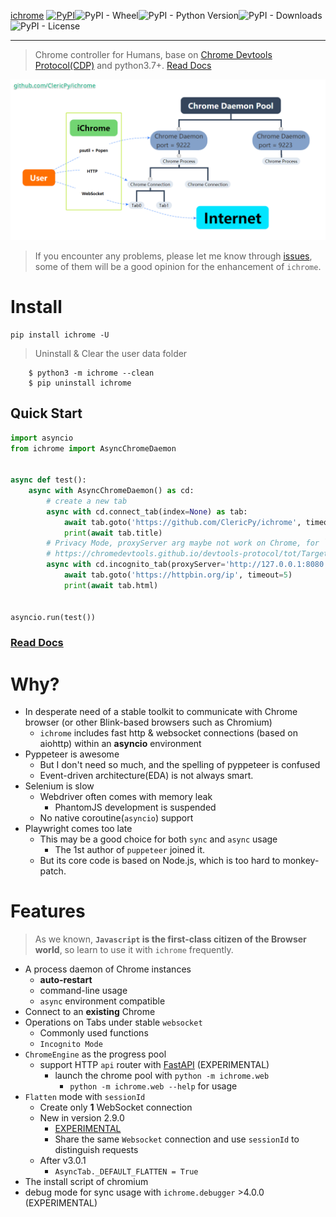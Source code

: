 [ichrome](https://github.com/ClericPy/ichrome) [![PyPI](https://img.shields.io/pypi/v/ichrome?style=plastic)](https://pypi.org/project/ichrome/)![PyPI - Wheel](https://img.shields.io/pypi/wheel/ichrome?style=plastic)![PyPI - Python Version](https://img.shields.io/pypi/pyversions/ichrome?style=plastic)![PyPI - Downloads](https://img.shields.io/pypi/dm/ichrome?style=plastic)![PyPI - License](https://img.shields.io/pypi/l/ichrome?style=plastic)

----------

> Chrome controller for Humans, base on [Chrome Devtools Protocol(CDP)](https://chromedevtools.github.io/devtools-protocol/) and python3.7+. [Read Docs](https://clericpy.github.io/ichrome/)

![image](https://github.com/ClericPy/ichrome/raw/master/structure.png)

> If you encounter any problems, please let me know through [issues](https://github.com/ClericPy/ichrome/issues), some of them will be a good opinion for the enhancement of `ichrome`.


# Install

    pip install ichrome -U

> Uninstall & Clear the user data folder

        $ python3 -m ichrome --clean
        $ pip uninstall ichrome

## Quick Start

```python
import asyncio
from ichrome import AsyncChromeDaemon


async def test():
    async with AsyncChromeDaemon() as cd:
        # create a new tab
        async with cd.connect_tab(index=None) as tab:
            await tab.goto('https://github.com/ClericPy/ichrome', timeout=5)
            print(await tab.title)
        # Privacy Mode, proxyServer arg maybe not work on Chrome, for `Target.createBrowserContext` is the EXPERIMENTAL feature(but chromium is ok).
        # https://chromedevtools.github.io/devtools-protocol/tot/Target/#method-createBrowserContext
        async with cd.incognito_tab(proxyServer='http://127.0.0.1:8080') as tab:
            await tab.goto('https://httpbin.org/ip', timeout=5)
            print(await tab.html)


asyncio.run(test())
```

### [Read Docs](https://clericpy.github.io/ichrome/)

# Why?

- In desperate need of a stable toolkit to communicate with Chrome browser (or other Blink-based browsers such as Chromium)
  - `ichrome` includes fast http & websocket connections (based on aiohttp) within an **asyncio** environment
- Pyppeteer is awesome
  - But I don't need so much, and the spelling of pyppeteer is confused
  - Event-driven architecture(EDA) is not always smart.
- Selenium is slow
  - Webdriver often comes with memory leak
    - PhantomJS development is suspended
  - No native coroutine(`asyncio`) support
- Playwright comes too late
  - This may be a good choice for both `sync` and `async` usage
    - The 1st author of `puppeteer` joined it.
  - But its core code is based on Node.js, which is too hard to monkey-patch.

# Features

> As we known, **`Javascript` is the first-class citizen of the Browser world**, so learn to use it with `ichrome` frequently.

- A process daemon of Chrome instances
  - **auto-restart**
  - command-line usage
  - `async` environment compatible
- Connect to an **existing** Chrome
- Operations on Tabs under stable `websocket`
  - Commonly used functions
  - `Incognito Mode`
- `ChromeEngine` as the progress pool
  - support HTTP `api` router with [FastAPI](https://github.com/tiangolo/fastapi) (EXPERIMENTAL)
    - launch the chrome pool with `python -m ichrome.web`
      - `python -m ichrome.web --help` for usage
- `Flatten` mode with `sessionId`
  - Create only **1** WebSocket connection
  - New in version 2.9.0
    - [EXPERIMENTAL](https://chromedevtools.github.io/devtools-protocol/tot/Target/#method-attachToTarget)
    - Share the same `Websocket` connection and use `sessionId` to distinguish requests
  - After v3.0.1
    - `AsyncTab._DEFAULT_FLATTEN = True`
- The install script of chromium
- debug mode for sync usage with `ichrome.debugger` >4.0.0 (EXPERIMENTAL)
